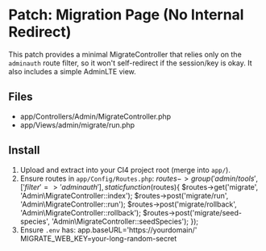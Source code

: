 # Patch: Migration Page (No Internal Redirect)

This patch provides a minimal MigrateController that relies only on the `adminauth` route filter,
so it won't self-redirect if the session/key is okay. It also includes a simple AdminLTE view.

## Files
- app/Controllers/Admin/MigrateController.php
- app/Views/admin/migrate/run.php

## Install
1) Upload and extract into your CI4 project root (merge into `app/`).
2) Ensure routes in `app/Config/Routes.php`:
   $routes->group('admin/tools', ['filter' => 'adminauth'], static function($routes){
       $routes->get('migrate', 'Admin\MigrateController::index');
       $routes->post('migrate/run', 'Admin\MigrateController::run');
       $routes->post('migrate/rollback', 'Admin\MigrateController::rollback');
       $routes->post('migrate/seed-species', 'Admin\MigrateController::seedSpecies');
   });
3) Ensure `.env` has:
   app.baseURL='https://yourdomain/'
   MIGRATE_WEB_KEY=your-long-random-secret
